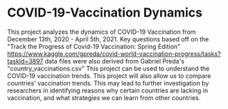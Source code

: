 # COVID-19-Vaccination Dynamics
This project analyzes the dynamics of COVID-19 Vaccination from December 13th, 2020 - April 5th, 2021. 
Key questions based off on the "Track the Progress of Covid-19 Vaccination: Spring Edition" https://www.kaggle.com/gpreda/covid-world-vaccination-progress/tasks?taskId=3897 
data files were also derived from Gabriel Preda's "country_vaccinations.csv"
This project can be used to understand the COVID-19 vaccination trends. 
This project will also allow us to compare countries' vaccination trends. This may lead to further investigation by researchers in identifying reasons why certain countries are lacking in vaccination, and what strategies we can learn from other countries.
